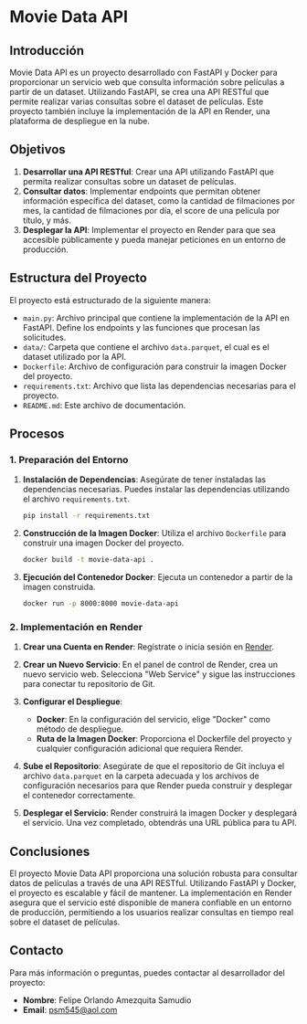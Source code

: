 # Movie Data API

## Introducción

Movie Data API es un proyecto desarrollado con FastAPI y Docker para proporcionar un servicio web que consulta información sobre películas a partir de un dataset. Utilizando FastAPI, se crea una API RESTful que permite realizar varias consultas sobre el dataset de películas. Este proyecto también incluye la implementación de la API en Render, una plataforma de despliegue en la nube.

## Objetivos

1. **Desarrollar una API RESTful**: Crear una API utilizando FastAPI que permita realizar consultas sobre un dataset de películas.
2. **Consultar datos**: Implementar endpoints que permitan obtener información específica del dataset, como la cantidad de filmaciones por mes, la cantidad de filmaciones por día, el score de una película por título, y más.
3. **Desplegar la API**: Implementar el proyecto en Render para que sea accesible públicamente y pueda manejar peticiones en un entorno de producción.

## Estructura del Proyecto

El proyecto está estructurado de la siguiente manera:

- `main.py`: Archivo principal que contiene la implementación de la API en FastAPI. Define los endpoints y las funciones que procesan las solicitudes.
- `data/`: Carpeta que contiene el archivo `data.parquet`, el cual es el dataset utilizado por la API.
- `Dockerfile`: Archivo de configuración para construir la imagen Docker del proyecto.
- `requirements.txt`: Archivo que lista las dependencias necesarias para el proyecto.
- `README.md`: Este archivo de documentación.

## Procesos

### 1. Preparación del Entorno

1. **Instalación de Dependencias**: Asegúrate de tener instaladas las dependencias necesarias. Puedes instalar las dependencias utilizando el archivo `requirements.txt`.

    ```bash
    pip install -r requirements.txt
    ```

2. **Construcción de la Imagen Docker**: Utiliza el archivo `Dockerfile` para construir una imagen Docker del proyecto.

    ```bash
    docker build -t movie-data-api .
    ```

3. **Ejecución del Contenedor Docker**: Ejecuta un contenedor a partir de la imagen construida.

    ```bash
    docker run -p 8000:8000 movie-data-api
    ```

### 2. Implementación en Render

1. **Crear una Cuenta en Render**: Regístrate o inicia sesión en [Render](https://render.com/).

2. **Crear un Nuevo Servicio**: En el panel de control de Render, crea un nuevo servicio web. Selecciona "Web Service" y sigue las instrucciones para conectar tu repositorio de Git.

3. **Configurar el Despliegue**:
   - **Docker**: En la configuración del servicio, elige "Docker" como método de despliegue.
   - **Ruta de la Imagen Docker**: Proporciona el Dockerfile del proyecto y cualquier configuración adicional que requiera Render.

4. **Sube el Repositorio**: Asegúrate de que el repositorio de Git incluya el archivo `data.parquet` en la carpeta adecuada y los archivos de configuración necesarios para que Render pueda construir y desplegar el contenedor correctamente.

5. **Desplegar el Servicio**: Render construirá la imagen Docker y desplegará el servicio. Una vez completado, obtendrás una URL pública para tu API.

## Conclusiones

El proyecto Movie Data API proporciona una solución robusta para consultar datos de películas a través de una API RESTful. Utilizando FastAPI y Docker, el proyecto es escalable y fácil de mantener. La implementación en Render asegura que el servicio esté disponible de manera confiable en un entorno de producción, permitiendo a los usuarios realizar consultas en tiempo real sobre el dataset de películas.

## Contacto

Para más información o preguntas, puedes contactar al desarrollador del proyecto:

- **Nombre**: Felipe Orlando Amezquita Samudio
- **Email**: psm545@aol.com
